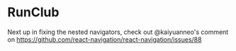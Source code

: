 # RunClub

Next up in fixing the nested navigators, check out @kaiyuanneo's comment on https://github.com/react-navigation/react-navigation/issues/88
